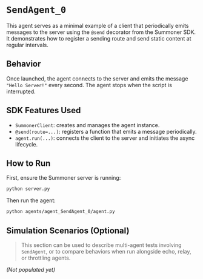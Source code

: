 # `SendAgent_0`

This agent serves as a minimal example of a client that periodically emits messages to the server using the `@send` decorator from the Summoner SDK. It demonstrates how to register a sending route and send static content at regular intervals.

## Behavior

Once launched, the agent connects to the server and emits the message `"Hello Server!"` every second. The agent stops when the script is interrupted.


## SDK Features Used

- `SummonerClient`: creates and manages the agent instance.
- `@send(route=...)`: registers a function that emits a message periodically.
- `agent.run(...)`: connects the client to the server and initiates the async lifecycle.


## How to Run

First, ensure the Summoner server is running:

```bash
python server.py
````

Then run the agent:

```bash
python agents/agent_SendAgent_0/agent.py
```

## Simulation Scenarios (Optional)

> This section can be used to describe multi-agent tests involving `SendAgent`, or to compare behaviors when run alongside echo, relay, or throttling agents.

*(Not populated yet)*


